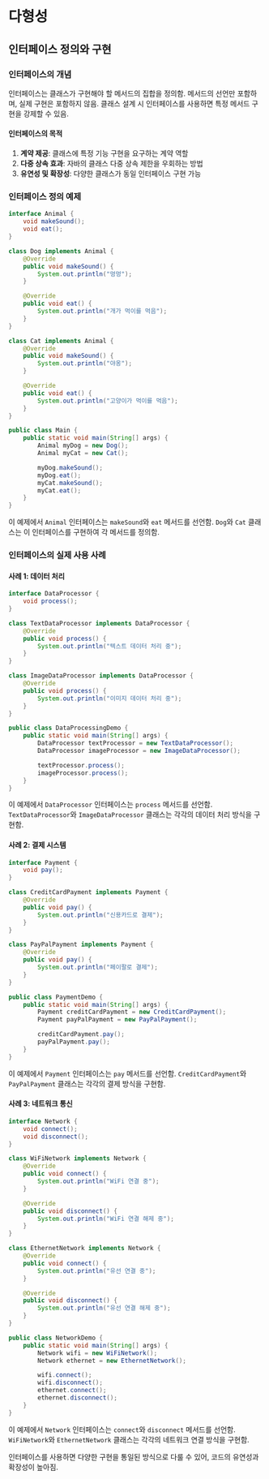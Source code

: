 # 다형성

## 인터페이스 정의와 구현

### 인터페이스의 개념

인터페이스는 클래스가 구현해야 할 메서드의 집합을 정의함. 메서드의 선언만 포함하며, 실제 구현은 포함하지 않음. 클래스 설계 시 인터페이스를 사용하면 특정 메서드 구현을 강제할 수 있음.

#### 인터페이스의 목적

1. **계약 제공**: 클래스에 특정 기능 구현을 요구하는 계약 역할
2. **다중 상속 효과**: 자바의 클래스 다중 상속 제한을 우회하는 방법
3. **유연성 및 확장성**: 다양한 클래스가 동일 인터페이스 구현 가능

### 인터페이스 정의 예제

```java
interface Animal {
    void makeSound();
    void eat();
}

class Dog implements Animal {
    @Override
    public void makeSound() {
        System.out.println("멍멍");
    }

    @Override
    public void eat() {
        System.out.println("개가 먹이를 먹음");
    }
}

class Cat implements Animal {
    @Override
    public void makeSound() {
        System.out.println("야옹");
    }

    @Override
    public void eat() {
        System.out.println("고양이가 먹이를 먹음");
    }
}

public class Main {
    public static void main(String[] args) {
        Animal myDog = new Dog();
        Animal myCat = new Cat();

        myDog.makeSound();
        myDog.eat();
        myCat.makeSound();
        myCat.eat();
    }
}
```

이 예제에서 `Animal` 인터페이스는 `makeSound`와 `eat` 메서드를 선언함. `Dog`와 `Cat` 클래스는 이 인터페이스를 구현하여 각 메서드를 정의함.

### 인터페이스의 실제 사용 사례

#### 사례 1: 데이터 처리

```java
interface DataProcessor {
    void process();
}

class TextDataProcessor implements DataProcessor {
    @Override
    public void process() {
        System.out.println("텍스트 데이터 처리 중");
    }
}

class ImageDataProcessor implements DataProcessor {
    @Override
    public void process() {
        System.out.println("이미지 데이터 처리 중");
    }
}

public class DataProcessingDemo {
    public static void main(String[] args) {
        DataProcessor textProcessor = new TextDataProcessor();
        DataProcessor imageProcessor = new ImageDataProcessor();

        textProcessor.process();
        imageProcessor.process();
    }
}
```

이 예제에서 `DataProcessor` 인터페이스는 `process` 메서드를 선언함. `TextDataProcessor`와 `ImageDataProcessor` 클래스는 각각의 데이터 처리 방식을 구현함.

#### 사례 2: 결제 시스템

```java
interface Payment {
    void pay();
}

class CreditCardPayment implements Payment {
    @Override
    public void pay() {
        System.out.println("신용카드로 결제");
    }
}

class PayPalPayment implements Payment {
    @Override
    public void pay() {
        System.out.println("페이팔로 결제");
    }
}

public class PaymentDemo {
    public static void main(String[] args) {
        Payment creditCardPayment = new CreditCardPayment();
        Payment payPalPayment = new PayPalPayment();

        creditCardPayment.pay();
        payPalPayment.pay();
    }
}
```

이 예제에서 `Payment` 인터페이스는 `pay` 메서드를 선언함. `CreditCardPayment`와 `PayPalPayment` 클래스는 각각의 결제 방식을 구현함.

#### 사례 3: 네트워크 통신

```java
interface Network {
    void connect();
    void disconnect();
}

class WiFiNetwork implements Network {
    @Override
    public void connect() {
        System.out.println("WiFi 연결 중");
    }

    @Override
    public void disconnect() {
        System.out.println("WiFi 연결 해제 중");
    }
}

class EthernetNetwork implements Network {
    @Override
    public void connect() {
        System.out.println("유선 연결 중");
    }

    @Override
    public void disconnect() {
        System.out.println("유선 연결 해제 중");
    }
}

public class NetworkDemo {
    public static void main(String[] args) {
        Network wifi = new WiFiNetwork();
        Network ethernet = new EthernetNetwork();

        wifi.connect();
        wifi.disconnect();
        ethernet.connect();
        ethernet.disconnect();
    }
}
```

이 예제에서 `Network` 인터페이스는 `connect`와 `disconnect` 메서드를 선언함. `WiFiNetwork`와 `EthernetNetwork` 클래스는 각각의 네트워크 연결 방식을 구현함.

인터페이스를 사용하면 다양한 구현을 통일된 방식으로 다룰 수 있어, 코드의 유연성과 확장성이 높아짐.
